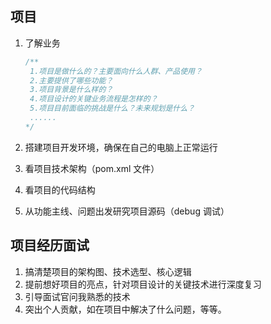 ## 项目

1. 了解业务

   ```java
   /**
   	1.项目是做什么的？主要面向什么人群、产品使用？
   	2.主要提供了哪些功能？
   	3.项目背景是什么样的？
   	4.项目设计的关键业务流程是怎样的？
   	5.项目目前面临的挑战是什么？未来规划是什么？
   	......
   */
   ```

2. 搭建项目开发环境，确保在自己的电脑上正常运行

3. 看项目技术架构（pom.xml 文件）

4. 看项目的代码结构

5. 从功能主线、问题出发研究项目源码（debug 调试）



## 项目经历面试

1. 搞清楚项目的架构图、技术选型、核心逻辑
2. 提前想好项目的亮点，针对项目设计的关键技术进行深度复习
3. 引导面试官问我熟悉的技术
4. 突出个人贡献，如在项目中解决了什么问题，等等。